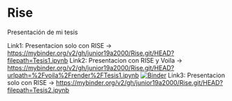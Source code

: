 # Rise
Presentación de mi tesis

Link1: Presentacion solo con RISE → https://mybinder.org/v2/gh/junior19a2000/Rise.git/HEAD?filepath=Tesis1.ipynb
Link2: Presentacion con RISE y Voila → https://mybinder.org/v2/gh/junior19a2000/Rise.git/HEAD?urlpath=%2Fvoila%2Frender%2FTesis1.ipynb
[![Binder](http://mybinder.org/badge_logo.svg)](https://mybinder.org/v2/gh/junior19a2000/Rise.git/HEAD?urlpath=%2Fvoila%2Frender%2FTesis1.ipynb)
Link3: Presentacion solo con RISE → https://mybinder.org/v2/gh/junior19a2000/Rise.git/HEAD?filepath=Tesis2.ipynb
